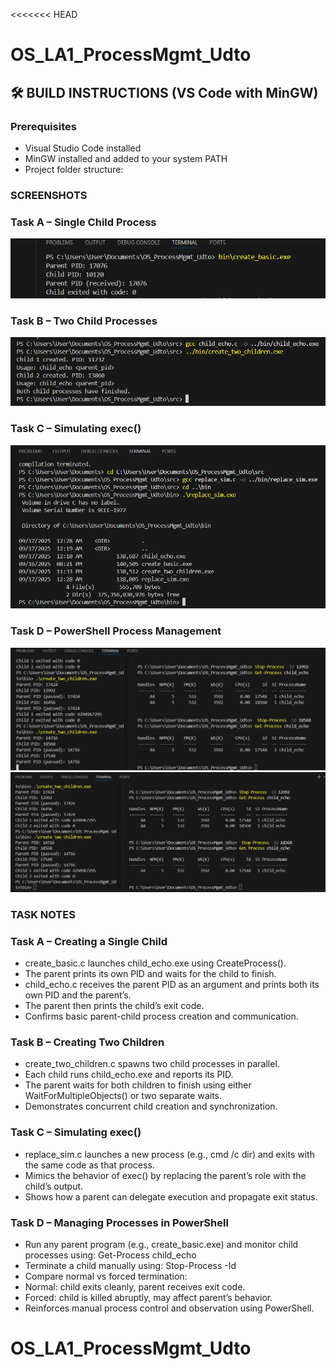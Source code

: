 <<<<<<< HEAD
# OS_LA1_ProcessMgmt_Udto

## 🛠️ BUILD INSTRUCTIONS (VS Code with MinGW)

### Prerequisites
- Visual Studio Code installed
- MinGW installed and added to your system PATH
- Project folder structure:


### SCREENSHOTS

### Task A – Single Child Process
![Task A Output](Screenshot/TASK%20A.png)

### Task B – Two Child Processes
![Task B Output](Screenshot/TASK%20B.png)

### Task C – Simulating exec()
![Task C Output](Screenshot/TASK%20C.png)

### Task D – PowerShell Process Management
![Task D1 Output](Screenshot/TASK%20D1.png)
![Task D2 Output](Screenshot/TASK%20D2.png)


### TASK NOTES

### Task A – Creating a Single Child
- create_basic.c launches child_echo.exe using CreateProcess().
- The parent prints its own PID and waits for the child to finish.
- child_echo.c receives the parent PID as an argument and prints both its own PID and the parent’s.
- The parent then prints the child’s exit code.
- Confirms basic parent-child process creation and communication.


### Task B – Creating Two Children
- create_two_children.c spawns two child processes in parallel.
- Each child runs child_echo.exe and reports its PID.
- The parent waits for both children to finish using either WaitForMultipleObjects() or two separate waits.
- Demonstrates concurrent child creation and synchronization.


### Task C – Simulating exec()
- replace_sim.c launches a new process (e.g., cmd /c dir) and exits with the same code as that process.
- Mimics the behavior of exec() by replacing the parent’s role with the child’s output.
- Shows how a parent can delegate execution and propagate exit status.


### Task D – Managing Processes in PowerShell
- Run any parent program (e.g., create_basic.exe) and monitor child processes using:
Get-Process child_echo
- Terminate a child manually using:
Stop-Process -Id <PID>
- Compare normal vs forced termination:
- Normal: child exits cleanly, parent receives exit code.
- Forced: child is killed abruptly, may affect parent’s behavior.
- Reinforces manual process control and observation using PowerShell.

# OS_LA1_ProcessMgmt_Udto
